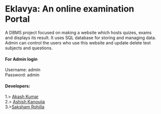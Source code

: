 # Eklavya: An online examination Portal

A DBMS project focused on making a website which hosts quizes, exams and displays its result. It uses SQL database for storing and managing data.
Admin can control the users who use this website and update delete test subjects and questions.

#### For Admin login

Username: admin  
Password: admin

#### Developers:

1.> [Akash Kumar](https://github.com/HelloGit2309)  
2.> [Ashish Kanoujia](https://github.com/Halfsoul24)  
3.>[Saksham Rohilla](https://github.com/naruto361)
